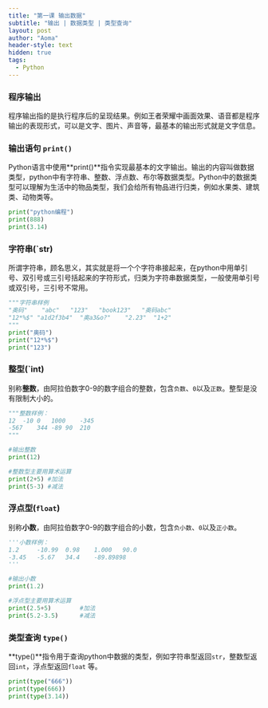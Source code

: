 ```yaml
---
title: "第一课 输出数据"
subtitle: "输出 | 数据类型 | 类型查询"
layout: post
author: "Aoma"
header-style: text
hidden: true
tags:
  - Python
---
```


### 程序输出
程序输出指的是执行程序后的呈现结果。例如王者荣耀中画面效果、语音都是程序输出的表现形式，可以是文字、图片、声音等，最基本的输出形式就是文字信息。

### 输出语句 `print()`
Python语言中使用**print()**指令实现最基本的文字输出。输出的内容叫做数据类型，python中有字符串、整数、浮点数、布尔等数据类型。Python中的数据类型可以理解为生活中的物品类型，我们会给所有物品进行归类，例如水果类、建筑类、动物类等。
```python
print("python编程")
print(888)
print(3.14)
```

### 字符串(`str)
所谓字符串，顾名思义，其实就是将一个个字符串接起来，在python中用单引号、双引号或三引号括起来的字符形式，归类为字符串数据类型，一般使用单引号或双引号，三引号不常用。
```python
"""字符串样例
"奥码"	"abc"	"123"	"book123"	"奥码abc"
"12*%$"	"a1d2f3b4"	"奥a3&o?"	"2.23"	"1+2"
"""
print("奥码")
print("12*%$")
print("123")
```

### 整型(`int)
别称**整数**，由阿拉伯数字0-9的数字组合的整数，包含`负数`、`0`以及`正数`。整型是没有限制大小的。
```python
"""整数样例： 
12	-10	0	1000	-345
-567	344	-89	90	210
"""

#输出整数
print(12) 

#整数型主要用算术运算
print(2+5) #加法
print(5-3) #减法
```

### 浮点型(`float`)
别称**小数**，由阿拉伯数字0-9的数字组合的小数，包含`负小数`、`0`以及`正小数`。
```Python
'''小数样例： 
1.2		-10.99	0.98	1.000	90.0
-3.45	-5.67	34.4	-89.89898	
'''

#输出小数
print(1.2) 

#浮点型主要用算术运算
print(2.5+5) 		#加法
print(5.2-3.5) 		#减法
```

### 类型查询 `type()`
**type()**指令用于查询python中数据的类型，例如字符串型返回`str`，整数型返回`int`，浮点型返回`float` 等。
```python
print(type("666"))
print(type(666))
print(type(3.14))
```
